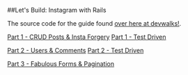 ##Let's Build: Instagram with Rails

The source code for the guide found [over here at devwalks!](http://www.devwalks.com).

[Part 1 - CRUD Posts & Insta Forgery](http://www.devwalks.com/lets-build-instagram-in-rails-part-1/)
[Part 1 - Test Driven](http://www.devwalks.com/lets-build-instagram-test-driven-with-ruby-on-rails-part-1/)

[Part 2 - Users & Comments](http://www.devwalks.com/lets-build-instagram-with-rails-like-me-and-tell-me-im-beautiful/)
[Part 2 - Test Driven](http://www.devwalks.com/bdd-handbook-lets-build-instagram-with-rails-part-2/)

[Part 3 - Fabulous Forms & Pagination](http://www.devwalks.com/lets-build-instagram-part-3-fabulous-forms-pleasant-pagination/)

